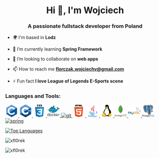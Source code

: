 <h1 align="center">Hi 👋, I'm Wojciech</h1>
<h3 align="center">A passionate fullstack developer from Poland</h3>

- 🌍 I'm based in **Lodz**

- 🌱 I’m currently learning **Spring Framework**

- 👯 I’m looking to collaborate on **web apps**

- 📫 How to reach me **florczak.wojciechv@gmail.com**

- ⚡ Fun fact **I love League of Legends E-Sports scene**

<p align="left">
</p>

<h3 align="left">Languages and Tools:</h3>
<p align="left"> <a href="https://www.cprogramming.com/" target="_blank" rel="noreferrer"> <img src="https://raw.githubusercontent.com/devicons/devicon/master/icons/c/c-original.svg" alt="c" width="40" height="40"/> </a> <a href="https://www.w3schools.com/cpp/" target="_blank" rel="noreferrer"> <img src="https://raw.githubusercontent.com/devicons/devicon/master/icons/cplusplus/cplusplus-original.svg" alt="cplusplus" width="40" height="40"/> </a> <a href="https://www.w3schools.com/css/" target="_blank" rel="noreferrer"> <img src="https://raw.githubusercontent.com/devicons/devicon/master/icons/css3/css3-original-wordmark.svg" alt="css3" width="40" height="40"/> </a> <a href="https://www.docker.com/" target="_blank" rel="noreferrer"> <img src="https://raw.githubusercontent.com/devicons/devicon/master/icons/docker/docker-original-wordmark.svg" alt="docker" width="40" height="40"/> </a> <a href="https://git-scm.com/" target="_blank" rel="noreferrer"> <img src="https://www.vectorlogo.zone/logos/git-scm/git-scm-icon.svg" alt="git" width="40" height="40"/> </a> <a href="https://www.w3.org/html/" target="_blank" rel="noreferrer"> <img src="https://raw.githubusercontent.com/devicons/devicon/master/icons/html5/html5-original-wordmark.svg" alt="html5" width="40" height="40"/> </a> <a href="https://www.java.com" target="_blank" rel="noreferrer"> <img src="https://raw.githubusercontent.com/devicons/devicon/master/icons/java/java-original.svg" alt="java" width="40" height="40"/> </a> <a href="https://www.linux.org/" target="_blank" rel="noreferrer"> <img src="https://raw.githubusercontent.com/devicons/devicon/master/icons/linux/linux-original.svg" alt="linux" width="40" height="40"/> </a> <a href="https://www.mongodb.com/" target="_blank" rel="noreferrer"> <img src="https://raw.githubusercontent.com/devicons/devicon/master/icons/mongodb/mongodb-original-wordmark.svg" alt="mongodb" width="40" height="40"/> </a> <a href="https://www.mysql.com/" target="_blank" rel="noreferrer"> <img src="https://raw.githubusercontent.com/devicons/devicon/master/icons/mysql/mysql-original-wordmark.svg" alt="mysql" width="40" height="40"/> </a> <a href="https://www.postgresql.org" target="_blank" rel="noreferrer"> <img src="https://raw.githubusercontent.com/devicons/devicon/master/icons/postgresql/postgresql-original-wordmark.svg" alt="postgresql" width="40" height="40"/> </a> <a href="https://spring.io/" target="_blank" rel="noreferrer"> <img src="https://www.vectorlogo.zone/logos/springio/springio-icon.svg" alt="spring" width="40" height="40"/> </a> </p>

<!--- <p><img align="left" src="https://github-readme-stats.vercel.app/api/top-langs?username=xfl0rek&show_icons=true&locale=en&layout=compact" alt="xfl0rek" /></p> --->
<p align="left">
  <a href="https://github.com/xfl0rek">
    <img src="https://github-readme-stats.vercel.app/api/top-langs/?username=xfl0rek&langs_count=10&title_color=000000&text_color=000000&icon_color=000000&bg_color=ffffff&hide_border=true&locale=en&custom_title=Top%20%Languages" alt="Top Languages" />
  </a>
</p>

<!--- <p>&nbsp;<img align="center" src="https://github-readme-stats.vercel.app/api?username=xfl0rek&show_icons=true&locale=en" alt="xfl0rek" /></p> --->

<p align="left">
  <img src="https://github-readme-streak-stats.herokuapp.com/?user=xfl0rek" alt="xfl0rek" />
</p>

<p align="left"> <img src="https://komarev.com/ghpvc/?username=xfl0rek&label=Profile%20views&color=0e75b6&style=flat" alt="xfl0rek" /> </p>
